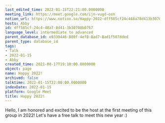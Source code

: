```yaml
---
last_edited_time: 2022-01-15T22:21:00.0000000
meeting_link: https://meet.google.com/ijn-vugd-osn
notion_url: https://www.notion.so/Happy-2022-dff585cf24c448a78d413b30708b0767
hosts: Abby
id: dff585cf-24c4-48a7-8d41-3b30708b0767
language_level: intermediate to advanced
parent_database_id: e9339446-880f-4ef0-8ad7-8ad1f507dded
parent_type: database_id
tags:
- Talk
- 2022-01-15
- Abby
created_time: 2021-08-17T19:10:00.0000000
object: page
name: Happy 2022!
archived: false
talktime: 2022-01-15T22:00:00.0000000
indexDate: 2022-01-15
platform: Google Meet
title: Happy 2022!
---
```


Hello, I am honored and excited to be the host at the first meeting of this group in 2022! Let's have a free talk to meet this new year :)





